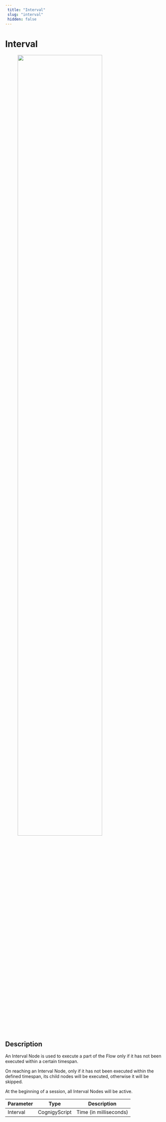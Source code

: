 ```yaml
---
 title: "Interval" 
 slug: "interval" 
 hidden: false 
---
```

# Interval

<figure>
  <img class="image-center" src="{{config.site_url}}ai/flow-nodes/images/99371f7-IntervalNode.PNG" width="80%" />
</figure>

## Description
<div class="divider"></div>

An Interval Node is used to execute a part of the Flow only if it has not been executed within a certain timespan.

On reaching an Interval Node, only if it has not been executed within the defined timespan, its child nodes will be executed, otherwise it will be skipped.

At the beginning of a session, all Interval Nodes will be active.

| Parameter | Type          | Description            |
|-----------|---------------|------------------------|
| Interval  | CognigyScript | Time (in milliseconds) |
